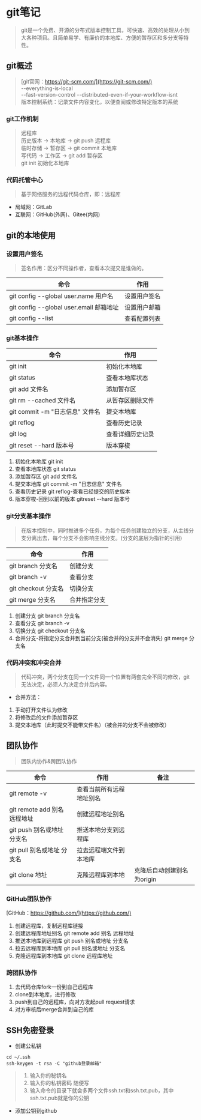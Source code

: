 # git笔记

> git是一个免费、开源的分布式版本控制工具，可快速、高效的处理从小到大各种项目。且简单易学、有廉价的本地库、方便的暂存区和多分支等特性。  

## git概述

> [git官网：https://git-scm.com/](https://git-scm.com/)  
> --everything-is-local  
> --fast-version-control
> --distributed-even-if-your-workflow-isnt  
> 版本控制系统：记录文件内容变化，以便查阅或修改特定版本的系统  

### git工作机制

> 远程库  
> 历史版本 -> 本地库 -> git push 远程库  
> 临时存储 -> 暂存区 -> git commit 本地库  
> 写代码 -> 工作区 -> git add 暂存区  
> git init 初始化本地库

### 代码托管中心

> 基于网络服务的远程代码仓库，即：远程库

- 局域网：GitLab  
- 互联网：GitHub(外网)、Gitee(内网)  

## git的本地使用

### 设置用户签名

> 签名作用：区分不同操作者，查看本次提交是谁做的。  

| 命令 | 作用 |
| ---- | ---- |
| git config --global user.name 用户名 | 设置用户签名 |
| git config --global user.email 邮箱地址 | 设置用户邮箱 |
| git config --list | 查看配置列表 |

### git基本操作

| 命令 | 作用 |
| ---- | ---- |
| git init | 初始化本地库 |
| git status | 查看本地库状态 |
| git add 文件名 | 添加暂存区 |
| git rm --cached 文件名 | 从暂存区删除文件 |
| git commit -m "日志信息" 文件名 | 提交本地库 |
| git reflog | 查看历史记录 |
| git log | 查看详细历史记录 |
| git reset --hard 版本号 | 版本穿梭 |

1. 初始化本地库 git init
2. 查看本地库状态 git status
3. 添加暂存区 git add 文件名
4. 提交本地库 git commit -m "日志信息" 文件名
5. 查看历史记录 git reflog-查看已经提交的历史版本
6. 版本穿梭-回到以前的版本 gitreset --hard 版本号

### git分支基本操作

> 在版本控制中，同时推进多个任务，为每个任务创建独立的分支，从主线分支分离出去，每个分支不会影响主线分支。(分支的底层为指针的引用)  

| 命令 | 作用 |
| ---- | ---- |
| git branch 分支名 | 创建分支 |
| git branch -v | 查看分支 |
| git checkout 分支名 | 切换分支 |
| git merge 分支名 | 合并指定分支 |

1. 创建分支 git branch 分支名  
2. 查看分支 git branch -v  
3. 切换分支 git checkout 分支名  
4. 合并分支-将指定分支合并到当前分支(被合并的分支并不会消失) git merge 分支名  

### 代码冲突和冲突合并

> 代码冲突，两个分支在同一个文件同一个位置有两套完全不同的修改，git无法决定，必须人为决定合并后内容。

- 合并方法：  

1. 手动打开文件认为修改
2. 将修改后的文件添加暂存区
3. 提交本地库（此时提交不能带文件名）（被合并的分支不会被修改）

## 团队协作

> 团队内协作&跨团队协作

| 命令 | 作用 | 备注 |
| ---- | ---- | ---- |
| git remote -v | 查看当前所有远程地址别名 |
| git remote add 别名 远程地址 | 创建远程地址别名 |
| git push 别名或地址 分支名 | 推送本地分支到远程库 |
| git pull 别名或地址 分支名 | 拉去远程端文件到本地库 |
| git clone 地址 | 克隆远程库到本地 | 克隆后自动创建别名为origin |

### GitHub团队协作

[GitHub：https://github.com/](https://github.com/)

1. 创建远程库，复制远程库链接
2. 创建远程库地址别名 git remote add 别名 远程地址
3. 推送本地库到远程库 git push 别名或地址 分支名
4. 拉去远程库到本地库 git pull 别名或地址 分支名
5. 克隆远程库到本地库 git clone 远程库地址

### 跨团队协作

1. 去代码仓库fork一份到自己远程库
2. clone到本地库，进行修改
3. push到自己的远程库，向对方发起pull request请求
4. 对方审核后merge合并到自己的库

## SSH免密登录

- 创建公私钥

```shell
cd ~/.ssh
ssh-keygen -t rsa -C "github登录邮箱"
```

> 1. 输入你的秘钥名
> 2. 输入你的私钥密码 随便写
> 3. 输入命令的目录下就会多两个文件ssh.txt和ssh.txt.pub，其中ssh.txt.pub就是你的公钥

- 添加公钥到github
